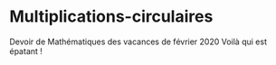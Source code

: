 # Multiplications-circulaires
Devoir de Mathématiques des vacances de février 2020
Voilà qui est épatant !
